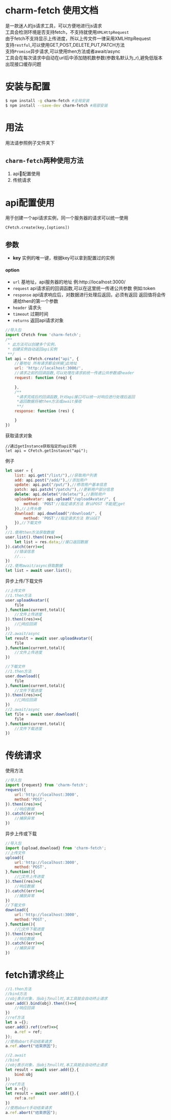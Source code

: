 
charm-fetch 使用文档
==========
是一款迷人的js请求工具，可以方便地进行js请求  
工具会检测环境是否支持fetch，不支持就使用`XMLHttpRequest`   
由于fetch不支持显示上传进度，所以上传文件一律采用XMLHttpRequest  
支持`restful`,可以使用GET,POST,DELETE,PUT,PATCH方法  
支持`Promise`异步请求,可以使用then方法或者await/async  
工具会在每次请求中自动在url后中添加随机数参数(参数名默认为_r),避免低版本出现接口缓存问题

安装与配置
==========
```sh
$ npm install -g charm-fetch #全局安装
$ npm install --save-dev charm-fetch #局部安装
```
用法
==========
用法请参照例子文件夹下  
## `charm-fetch`两种使用方法
1. api配置使用
2. 传统请求

# api配置使用
用于创建一个api请求实例，同一个服务器的请求可以统一使用
```
CFetch.create(key,[options])
```
## 参数
* **key** 实例的唯一键，根据key可以拿到配置过的实例
#### option
* `url` 基地址，api服务器的地址 例:http://localhost:3000/
* `request` api请求前的回调函数,可以在这里统一传递公共参数 例如:token
* `response` api请求响应后，对数据进行处理后返回，必须有返回 返回值将会传递给then的第一个参数
* `header` 请求头
* `timeout` 过期时间
* `returns` 返回api请求对象

```javascript
//导入包
import CFetch from 'charm-fetch';
/**
 * 此方法可以创建多个实例，
 * 创建实例自动返回api实例
 **/
let api = CFetch.create("api", {
    //基地址 所有请求都会拼接此地址
    url: 'http://localhost:3000/',
    //请求之前的回调函数,可以处理在请求前统一传递公共参数或header
    request: function (req) {
       
    },
    /**
     *请求完成后的回调函数,针对api接口可以统一对响应进行处理后返回
     *返回数据将被then方法或await接收
     **/
    response: function (res) {

    }
})
```
获取请求对象
```
//通过getInstance获取指定的api实例
let api = CFetch.getInstance("api");
```

例子
```javascript
let user = {
    list: api.get("/list/"),//获取用户列表
    add: api.post("/add/"),//添加用户
    update: api.put("/put/"),//修改用户基本信息
    patch: api.patch("/patch/"),//更新用户部分信息
    delete: api.delete("/delete/"),//删除用户
    uploadAvatar: api.upload("/uploadAvatar/", {
        method: 'POST'//指定请求方法 默认POST 不能是get 
    }),//上传头像
    download: api.download("/download/", {
        method: 'POST'//指定请求方法 默认GET
    }),//下载文件
}
//1.使用then方法获取数据
user.list().then((res)=>{
    let list = res.data;//接口返回数据
}).catch((err)=>{
    //错误信息
    //...
})
//2.使用await/async获取数据
let list = await user.list();
```
异步上传/下载文件
```javascript
//上传文件
//1.then方法
user.uploadAvatar({
    file
},function(current,total){
    //文件上传进度
}).then((res)=>{
    //响应回调
})
//2.await/async
let result = await user.uploadAvatar({
    file
},function(current,total){
    //文件上传进度
})

//下载文件
//1.then方法
user.download({
    file
},function(current,total){
    //文件下载进度
}).then((res)=>{
    //响应回调
})
//2.await/async
let file = await user.download({
    file
},function(current,total){
    //文件下载进度
})
```
# 传统请求
使用方法
```javascript
//导入包
import {request} from 'charm-fetch';
request({
    url:'http://localhost:3000',
    method:'POST',
}).then((res)=>{
    //响应数据
}).catch((err)=>{
    //捕获异常
})
```
异步上传或下载
```javascript
//导入包
import {upload,download} from 'charm-fetch';
//上传文件
upload({
    url:'http://localhost:3000',
    method:'POST',
},function(){
    //文件上传进度
}).then((res)=>{
    //响应数据
}).catch((err)=>{
    //捕获异常
})
//下载文件
download({
    url:'http://localhost:3000',
    method:'POST',
},function(){
    //文件下载进度
}).then((res)=>{
    //响应数据
}).catch((err)=>{
    //捕获异常
})
```
# fetch请求终止
```javascript
//1.then方法
//bind方法 
//obj表示对象，当obj为null时,本工具就会自动终止请求
user.add().bind(obj).then(()=>{
    //响应回调
})
//ref方法
let a ={};
user.add().ref((ref)=>{
    a.ref = ref;
});
//使用abort手动结束请求
a.ref.abort("结束原因");

//2.await
//bind
//obj表示对象，当obj为null时,本工具就会自动终止请求
let result = await user.add({},{
    bind:obj
})
//ref方法
let a ={};
let result = await user.add({},{
    ref:a.ref
})
//使用abort手动结束请求
a.ref.abort("结束原因");

```